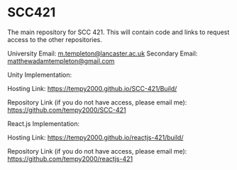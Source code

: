 # SCC421
The main repository for SCC 421. This will contain code and links to request access to the other repositories.

University Email: m.templeton@lancaster.ac.uk
Secondary Email: matthewadamtempleton@gmail.com

Unity Implementation:

Hosting Link: https://tempy2000.github.io/SCC-421/Build/

Repository Link (if you do not have access, please email me): https://github.com/tempy2000/SCC-421


React.js Implementation:

Hosting Link: https://tempy2000.github.io/reactjs-421/build/

Repository Link (if you do not have access, please email me): https://github.com/tempy2000/reactjs-421
